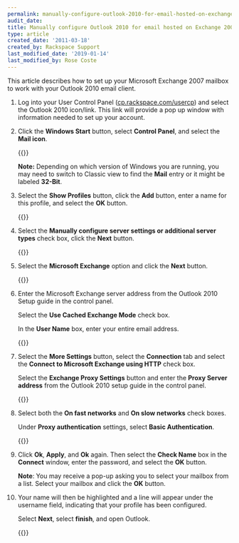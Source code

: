 ```yaml
---
permalink: manually-configure-outlook-2010-for-email-hosted-on-exchange-2007/
audit_date:
title: Manually configure Outlook 2010 for email hosted on Exchange 2007
type: article
created_date: '2011-03-18'
created_by: Rackspace Support
last_modified_date: '2019-01-14'
last_modified_by: Rose Coste
---
```


This article describes how to set up your
Microsoft Exchange 2007 mailbox
to work with your
Outlook 2010 email client.

1. Log into your User Control Panel
   ([cp.rackspace.com/usercp](https://cp.rackspace.com/usercp))
   and select the Outlook 2010 icon/link. This link will provide a pop up
   window with information needed to set up your account.

2. Click the **Windows Start** button, select
   **Control Panel**, and select the **Mail
   icon**.

   {{<image src="EAOutlook2010ExchangeTwo.png" alt="" title="">}}

   **Note:** Depending on which version of Windows you are running, you may need
   to switch to Classic view to find the **Mail** entry or it might be
   labeled **32-Bit**.

3. Select the **Show Profiles** button, click the
   **Add** button, enter a name for this profile, and
   select the **OK** button.

   {{<image src="EAOutlook2010Exchange4.png" alt="" title="">}}

4. Select the **Manually configure server settings or
   additional server types** check box, click the
   **Next** button.

   {{<image src="EAOutlook2010Exchange50.png" alt="" title="">}}

5. Select the **Microsoft Exchange** option and click
   the **Next** button.

   {{<image src="EAOutlook2010Exchange6.png" alt="" title="">}}

6. Enter the Microsoft Exchange server address from the Outlook
   2010 Setup guide in the control panel.

   Select the **Use Cached Exchange Mode** check box.

   In the **User Name** box, enter your entire email address.

   {{<image src="EAOutlook2010Exchange7.png" alt="" title="">}}

7. Select the **More Settings** button, select the
   **Connection** tab and select the **Connect to
   Microsoft Exchange using HTTP** check box.

   Select the **Exchange Proxy Settings** button and enter
   the **Proxy Server address** from the Outlook 2010 setup
   guide in the control panel.

   {{<image src="EAOutlook2010Exchange8.png" alt="" title="">}}

8. Select both the **On fast networks** and
   **On slow networks** check boxes.

   Under **Proxy authentication** settings, select **Basic
   Authentication**.

   {{<image src="EAOutlook2010Exchange9.png" alt="" title="">}}

9. Click **Ok**,
   **Apply**, and **Ok** again. Then select the
   **Check Name** box in the **Connect** window, enter the
   password, and select the **OK** button.

   **Note**: You may receive a pop-up asking you to select your mailbox
   from a list. Select your mailbox and click the **OK** button.

10. Your name will then be highlighted and a line will appear
    under the username field, indicating that your profile has been
    configured.

    Select **Next**, select **finish**, and open Outlook.

    {{<image src="EAOutlook2010Exchange10.png" alt="" title="">}}

